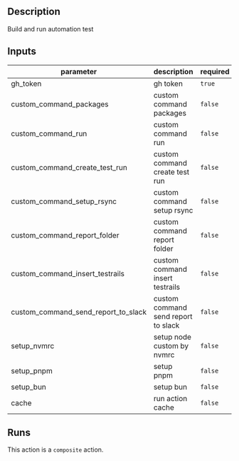 <!-- action-docs-description -->
## Description

Build and run automation test
<!-- action-docs-description -->

<!-- action-docs-inputs -->
## Inputs

| parameter | description | required | default |
| --- | --- | --- | --- |
| gh_token | gh token | `true` |  |
| custom_command_packages | custom command packages | `false` |  |
| custom_command_run | custom command run | `false` |  |
| custom_command_create_test_run | custom command create test run | `false` |  |
| custom_command_setup_rsync | custom command setup rsync | `false` |  |
| custom_command_report_folder | custom command report folder | `false` |  |
| custom_command_insert_testrails | custom command insert testrails | `false` |  |
| custom_command_send_report_to_slack | custom command send report to slack | `false` |  |
| setup_nvmrc | setup node custom by nvmrc | `false` | `false` |
| setup_pnpm | setup pnpm | `false` |  |
| setup_bun | setup bun | `false` |  |
| cache | run action cache | `false` | `true` |

<!-- action-docs-inputs -->

<!-- action-docs-outputs -->

<!-- action-docs-outputs -->

<!-- action-docs-runs -->
## Runs

This action is a `composite` action.
<!-- action-docs-runs -->
